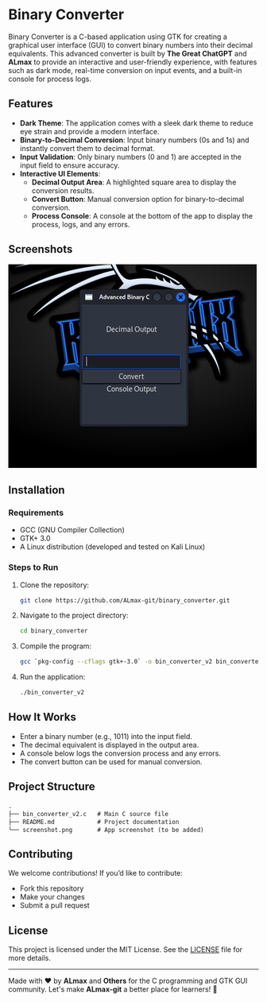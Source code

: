 # Binary Converter

Binary Converter is a C-based application using GTK for creating a graphical user interface (GUI) to convert binary numbers into their decimal equivalents. This advanced converter is built by **The Great ChatGPT** and **ALmax** to provide an interactive and user-friendly experience, with features such as dark mode, real-time conversion on input events, and a built-in console for process logs.

## Features

- **Dark Theme**: The application comes with a sleek dark theme to reduce eye strain and provide a modern interface.
- **Binary-to-Decimal Conversion**: Input binary numbers (0s and 1s) and instantly convert them to decimal format.
- **Input Validation**: Only binary numbers (0 and 1) are accepted in the input field to ensure accuracy.
- **Interactive UI Elements**:
  - **Decimal Output Area**: A highlighted square area to display the conversion results.
  - **Convert Button**: Manual conversion option for binary-to-decimal conversion.
  - **Process Console**: A console at the bottom of the app to display the process, logs, and any errors.

## Screenshots

![App Screenshot](screenshot.png)

## Installation

### Requirements
- GCC (GNU Compiler Collection)
- GTK+ 3.0
- A Linux distribution (developed and tested on Kali Linux)

### Steps to Run

1. Clone the repository:
   ```bash
   git clone https://github.com/ALmax-git/binary_converter.git
   ```

2. Navigate to the project directory:
   ```bash
   cd binary_converter
   ```

3. Compile the program:
   ```bash
   gcc `pkg-config --cflags gtk+-3.0` -o bin_converter_v2 bin_converter_v2.c `pkg-config --libs gtk+-3.0`
   ```

4. Run the application:
   ```bash
   ./bin_converter_v2
   ```

## How It Works

- Enter a binary number (e.g., 1011) into the input field.
- The decimal equivalent is displayed in the output area.
- A console below logs the conversion process and any errors.
- The convert button can be used for manual conversion.

## Project Structure

```
.
├── bin_converter_v2.c   # Main C source file
├── README.md            # Project documentation
└── screenshot.png       # App screenshot (to be added)
```

## Contributing

We welcome contributions! If you’d like to contribute:
- Fork this repository
- Make your changes
- Submit a pull request

## License

This project is licensed under the MIT License. See the [LICENSE](LICENSE) file for more details.

---

Made with ❤️ by **ALmax** and **Others** for the C programming and GTK GUI community. Let's make **ALmax-git** a better place for learners! 🎉

